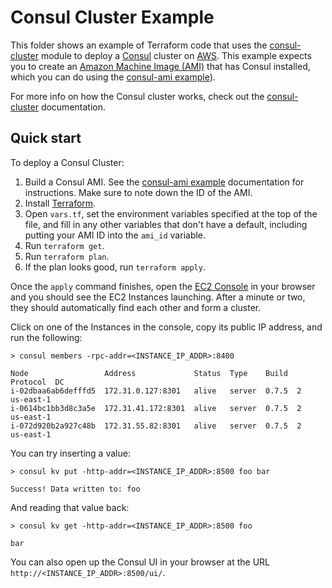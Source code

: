 # Consul Cluster Example

This folder shows an example of Terraform code that uses the [consul-cluster](/modules/consul-cluster) module to deploy 
a [Consul](https://www.consul.io/) cluster on [AWS](https://aws.amazon.com/). This example expects you to create an 
[Amazon Machine Image (AMI)](http://docs.aws.amazon.com/AWSEC2/latest/UserGuide/AMIs.html) that has Consul installed, 
which you can do using the [consul-ami example](/examples/consul-ami)).  

For more info on how the Consul cluster works, check out the [consul-cluster](/modules/consul-cluster) documentation.



## Quick start

To deploy a Consul Cluster:

1. Build a Consul AMI. See the [consul-ami example](/examples/consul-ami) documentation for instructions. Make sure to
   note down the ID of the AMI.
1. Install [Terraform](https://www.terraform.io/).
1. Open `vars.tf`, set the environment variables specified at the top of the file, and fill in any other variables that
   don't have a default, including putting your AMI ID into the `ami_id` variable.
1. Run `terraform get`.
1. Run `terraform plan`.
1. If the plan looks good, run `terraform apply`.

Once the `apply` command finishes, open the [EC2 Console](https://console.aws.amazon.com/ec2/v2/home) in your browser
and you should see the EC2 Instances launching. After a minute or two, they should automatically find each other and
form a cluster. 

Click on one of the Instances in the console, copy its public IP address, and run the following:

```
> consul members -rpc-addr=<INSTANCE_IP_ADDR>:8400

Node                 Address             Status  Type    Build  Protocol  DC
i-02dbaa6ab6defffd5  172.31.0.127:8301   alive   server  0.7.5  2         us-east-1
i-0614bc1bb3d8c3a5e  172.31.41.172:8301  alive   server  0.7.5  2         us-east-1
i-072d920b2a927c48b  172.31.55.82:8301   alive   server  0.7.5  2         us-east-1
```

You can try inserting a value:

```
> consul kv put -http-addr=<INSTANCE_IP_ADDR>:8500 foo bar

Success! Data written to: foo
```

And reading that value back:
 
```
> consul kv get -http-addr=<INSTANCE_IP_ADDR>:8500 foo

bar
```

You can also open up the Consul UI in your browser at the URL `http://<INSTANCE_IP_ADDR>:8500/ui/`.